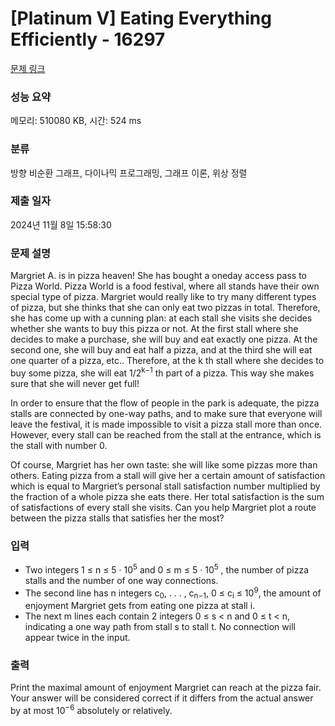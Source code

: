 # [Platinum V] Eating Everything Efficiently - 16297 

[문제 링크](https://www.acmicpc.net/problem/16297) 

### 성능 요약

메모리: 510080 KB, 시간: 524 ms

### 분류

방향 비순환 그래프, 다이나믹 프로그래밍, 그래프 이론, 위상 정렬

### 제출 일자

2024년 11월 8일 15:58:30

### 문제 설명

<p>Margriet A. is in pizza heaven! She has bought a oneday access pass to Pizza World. Pizza World is a food festival, where all stands have their own special type of pizza. Margriet would really like to try many different types of pizza, but she thinks that she can only eat two pizzas in total. Therefore, she has come up with a cunning plan: at each stall she visits she decides whether she wants to buy this pizza or not. At the first stall where she decides to make a purchase, she will buy and eat exactly one pizza. At the second one, she will buy and eat half a pizza, and at the third she will eat one quarter of a pizza, etc.. Therefore, at the k th stall where she decides to buy some pizza, she will eat 1/2<sup>k−1</sup> th part of a pizza. This way she makes sure that she will never get full!</p>

<p>In order to ensure that the flow of people in the park is adequate, the pizza stalls are connected by one-way paths, and to make sure that everyone will leave the festival, it is made impossible to visit a pizza stall more than once. However, every stall can be reached from the stall at the entrance, which is the stall with number 0.</p>

<p>Of course, Margriet has her own taste: she will like some pizzas more than others. Eating pizza from a stall will give her a certain amount of satisfaction which is equal to Margriet’s personal stall satisfaction number multiplied by the fraction of a whole pizza she eats there. Her total satisfaction is the sum of satisfactions of every stall she visits. Can you help Margriet plot a route between the pizza stalls that satisfies her the most?</p>

### 입력 

 <ul>
	<li>Two integers 1 ≤ n ≤ 5 · 10<sup>5</sup> and 0 ≤ m ≤ 5 · 10<sup>5</sup> , the number of pizza stalls and the number of one way connections.</li>
	<li>The second line has n integers c<sub>0</sub>, . . . , c<sub>n−1</sub>, 0 ≤ c<sub>i</sub> ≤ 10<sup>9</sup>, the amount of enjoyment Margriet gets from eating one pizza at stall i.</li>
	<li>The next m lines each contain 2 integers 0 ≤ s < n and 0 ≤ t < n, indicating a one way path from stall s to stall t. No connection will appear twice in the input.</li>
</ul>

### 출력 

 <p>Print the maximal amount of enjoyment Margriet can reach at the pizza fair. Your answer will be considered correct if it differs from the actual answer by at most 10<sup>−6</sup> absolutely or relatively.</p>

